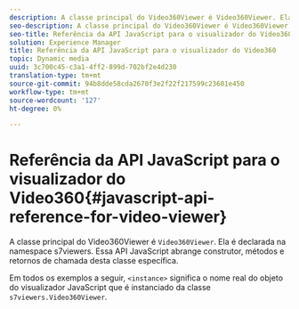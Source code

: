 ```yaml
---
description: A classe principal do Video360Viewer é Video360Viewer. Ela é declarada na namespace s7viewers. Essa API JavaScript abrange construtor, métodos e retornos de chamada desta classe específica.
seo-description: A classe principal do Video360Viewer é Video360Viewer. Ela é declarada na namespace s7viewers. Essa API JavaScript abrange construtor, métodos e retornos de chamada desta classe específica.
seo-title: Referência da API JavaScript para o visualizador do Video360
solution: Experience Manager
title: Referência da API JavaScript para o visualizador do Video360
topic: Dynamic media
uuid: 3c700c45-c3a1-4ff2-899d-702bf2e4d230
translation-type: tm+mt
source-git-commit: 94b8dde58cda2670f3e2f22f217599c23601e450
workflow-type: tm+mt
source-wordcount: '127'
ht-degree: 0%

---
```



# Referência da API JavaScript para o visualizador do Video360{#javascript-api-reference-for-video-viewer}

A classe principal do Video360Viewer é `Video360Viewer`. Ela é declarada na namespace s7viewers. Essa API JavaScript abrange construtor, métodos e retornos de chamada desta classe específica.

Em todos os exemplos a seguir, `<instance>` significa o nome real do objeto do visualizador JavaScript que é instanciado da classe `s7viewers.Video360Viewer`.
